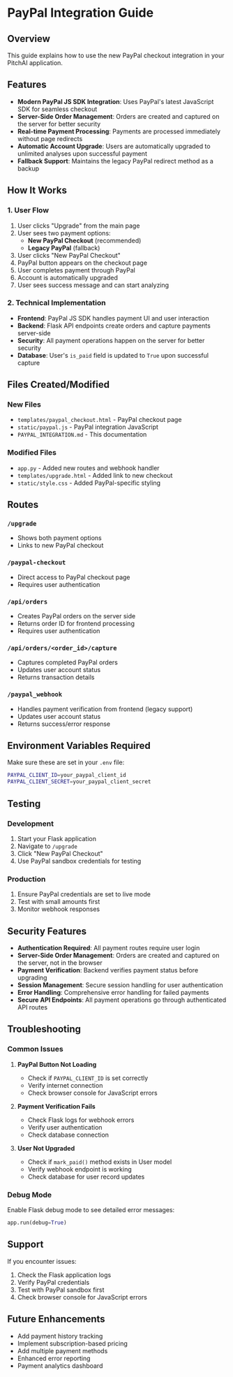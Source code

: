 # PayPal Integration Guide

## Overview
This guide explains how to use the new PayPal checkout integration in your PitchAI application.

## Features
- **Modern PayPal JS SDK Integration**: Uses PayPal's latest JavaScript SDK for seamless checkout
- **Server-Side Order Management**: Orders are created and captured on the server for better security
- **Real-time Payment Processing**: Payments are processed immediately without page redirects
- **Automatic Account Upgrade**: Users are automatically upgraded to unlimited analyses upon successful payment
- **Fallback Support**: Maintains the legacy PayPal redirect method as a backup

## How It Works

### 1. User Flow
1. User clicks "Upgrade" from the main page
2. User sees two payment options:
   - **New PayPal Checkout** (recommended)
   - **Legacy PayPal** (fallback)
3. User clicks "New PayPal Checkout"
4. PayPal button appears on the checkout page
5. User completes payment through PayPal
6. Account is automatically upgraded
7. User sees success message and can start analyzing

### 2. Technical Implementation
- **Frontend**: PayPal JS SDK handles payment UI and user interaction
- **Backend**: Flask API endpoints create orders and capture payments server-side
- **Security**: All payment operations happen on the server for better security
- **Database**: User's `is_paid` field is updated to `True` upon successful capture

## Files Created/Modified

### New Files
- `templates/paypal_checkout.html` - PayPal checkout page
- `static/paypal.js` - PayPal integration JavaScript
- `PAYPAL_INTEGRATION.md` - This documentation

### Modified Files
- `app.py` - Added new routes and webhook handler
- `templates/upgrade.html` - Added link to new checkout
- `static/style.css` - Added PayPal-specific styling

## Routes

### `/upgrade`
- Shows both payment options
- Links to new PayPal checkout

### `/paypal-checkout`
- Direct access to PayPal checkout page
- Requires user authentication

### `/api/orders`
- Creates PayPal orders on the server side
- Returns order ID for frontend processing
- Requires user authentication

### `/api/orders/<order_id>/capture`
- Captures completed PayPal orders
- Updates user account status
- Returns transaction details

### `/paypal_webhook`
- Handles payment verification from frontend (legacy support)
- Updates user account status
- Returns success/error response

## Environment Variables Required

Make sure these are set in your `.env` file:
```bash
PAYPAL_CLIENT_ID=your_paypal_client_id
PAYPAL_CLIENT_SECRET=your_paypal_client_secret
```

## Testing

### Development
1. Start your Flask application
2. Navigate to `/upgrade`
3. Click "New PayPal Checkout"
4. Use PayPal sandbox credentials for testing

### Production
1. Ensure PayPal credentials are set to live mode
2. Test with small amounts first
3. Monitor webhook responses

## Security Features

- **Authentication Required**: All payment routes require user login
- **Server-Side Order Management**: Orders are created and captured on the server, not in the browser
- **Payment Verification**: Backend verifies payment status before upgrading
- **Session Management**: Secure session handling for user authentication
- **Error Handling**: Comprehensive error handling for failed payments
- **Secure API Endpoints**: All payment operations go through authenticated API routes

## Troubleshooting

### Common Issues

1. **PayPal Button Not Loading**
   - Check if `PAYPAL_CLIENT_ID` is set correctly
   - Verify internet connection
   - Check browser console for JavaScript errors

2. **Payment Verification Fails**
   - Check Flask logs for webhook errors
   - Verify user authentication
   - Check database connection

3. **User Not Upgraded**
   - Check if `mark_paid()` method exists in User model
   - Verify webhook endpoint is working
   - Check database for user record updates

### Debug Mode
Enable Flask debug mode to see detailed error messages:
```python
app.run(debug=True)
```

## Support

If you encounter issues:
1. Check the Flask application logs
2. Verify PayPal credentials
3. Test with PayPal sandbox first
4. Check browser console for JavaScript errors

## Future Enhancements

- Add payment history tracking
- Implement subscription-based pricing
- Add multiple payment methods
- Enhanced error reporting
- Payment analytics dashboard

